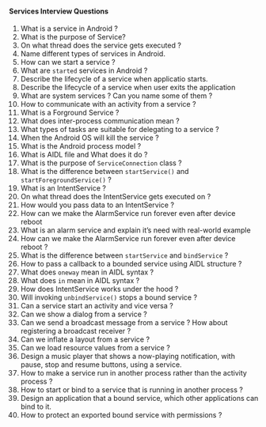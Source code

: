 #### Services Interview Questions

1. What is a service in Android ?
2. What is the purpose of Service?
3. On what thread does the service gets executed ?
4. Name different types of services in Android.
5. How can we start  a service ?
6. What are `started` services in Android ?
7. Describe the lifecycle of a service when applicatio starts.
8. Describe the lifecycle of a service when user exits the application
9. What are system services ? Can you name some of them ?
10. How to communicate with an activity from a service ?
11. What is a Forground Service ? 
12. What does inter-process communication mean ?
13. What types of tasks are suitable for delegating to a service ?
14. When the Android OS will kill the service ?
15. What is the Android process model ?
16. What is AIDL file and What does it do ?
17. What is the purpose of `ServiceConnection` class ?
18. What is the difference between `startService()` and `startForegroundService()` ?
19. What is an IntentService ?
20. On what thread does the IntentService gets executed on ?
21. How would you pass data to an IntentService ?
22. How can we make the AlarmService run forever even after device reboot
23. What is an alarm service and explain it’s need with real-world example
24. How can we make the AlarmService run forever even after device reboot ?
25. What is the difference between `startService` and `bindService` ?
26. How to pass a callback to a bounded service using AIDL structure ?
27. What does `oneway` mean in AIDL syntax ?
28. What does `in` mean in AIDL syntax ?
29. How does IntentService works under the hood ?
30. Will invoking `unbindService()` stops a bound service ?
31. Can a service start an activity and vice versa ?
32. Can we show a dialog from a service ?
33. Can we send a broadcast message from a service ? How about registering a broadcast receiver ?
34. Can we inflate a layout from a service ?
35. Can we load resource values from a service ?
36. Design a music player that shows a now-playing notification, with pause, stop and resume buttons, using  a service.
37. How to make a service run in another process rather than the activity process ?
38. How to start or bind to a service that is running in another process ?
39. Design an application that a bound service, which other applications can bind to it.
40. How to protect an exported bound service with permissions ?